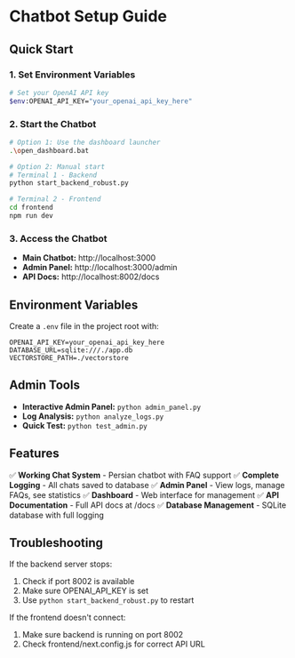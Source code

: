# Chatbot Setup Guide

## Quick Start

### 1. Set Environment Variables
```bash
# Set your OpenAI API key
$env:OPENAI_API_KEY="your_openai_api_key_here"
```

### 2. Start the Chatbot
```bash
# Option 1: Use the dashboard launcher
.\open_dashboard.bat

# Option 2: Manual start
# Terminal 1 - Backend
python start_backend_robust.py

# Terminal 2 - Frontend
cd frontend
npm run dev
```

### 3. Access the Chatbot
- **Main Chatbot:** http://localhost:3000
- **Admin Panel:** http://localhost:3000/admin
- **API Docs:** http://localhost:8002/docs

## Environment Variables

Create a `.env` file in the project root with:
```
OPENAI_API_KEY=your_openai_api_key_here
DATABASE_URL=sqlite:///./app.db
VECTORSTORE_PATH=./vectorstore
```

## Admin Tools

- **Interactive Admin Panel:** `python admin_panel.py`
- **Log Analysis:** `python analyze_logs.py`
- **Quick Test:** `python test_admin.py`

## Features

✅ **Working Chat System** - Persian chatbot with FAQ support
✅ **Complete Logging** - All chats saved to database
✅ **Admin Panel** - View logs, manage FAQs, see statistics
✅ **Dashboard** - Web interface for management
✅ **API Documentation** - Full API docs at /docs
✅ **Database Management** - SQLite database with full logging

## Troubleshooting

If the backend server stops:
1. Check if port 8002 is available
2. Make sure OPENAI_API_KEY is set
3. Use `python start_backend_robust.py` to restart

If the frontend doesn't connect:
1. Make sure backend is running on port 8002
2. Check frontend/next.config.js for correct API URL
